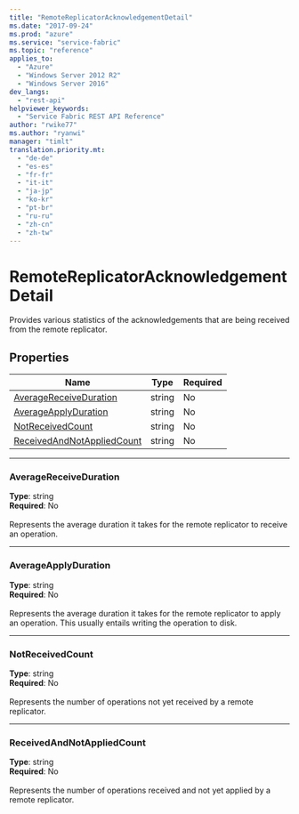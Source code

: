 ```yaml
---
title: "RemoteReplicatorAcknowledgementDetail"
ms.date: "2017-09-24"
ms.prod: "azure"
ms.service: "service-fabric"
ms.topic: "reference"
applies_to: 
  - "Azure"
  - "Windows Server 2012 R2"
  - "Windows Server 2016"
dev_langs: 
  - "rest-api"
helpviewer_keywords: 
  - "Service Fabric REST API Reference"
author: "rwike77"
ms.author: "ryanwi"
manager: "timlt"
translation.priority.mt: 
  - "de-de"
  - "es-es"
  - "fr-fr"
  - "it-it"
  - "ja-jp"
  - "ko-kr"
  - "pt-br"
  - "ru-ru"
  - "zh-cn"
  - "zh-tw"
---
```

# RemoteReplicatorAcknowledgementDetail

Provides various statistics of the acknowledgements that are being received from the remote replicator.

## Properties
| Name | Type | Required |
| --- | --- | --- |
| [AverageReceiveDuration](#averagereceiveduration) | string | No |
| [AverageApplyDuration](#averageapplyduration) | string | No |
| [NotReceivedCount](#notreceivedcount) | string | No |
| [ReceivedAndNotAppliedCount](#receivedandnotappliedcount) | string | No |

____
### AverageReceiveDuration
__Type__: string <br/>
__Required__: No<br/>
<br/>
Represents the average duration it takes for the remote replicator to receive an operation.

____
### AverageApplyDuration
__Type__: string <br/>
__Required__: No<br/>
<br/>
Represents the average duration it takes for the remote replicator to apply an operation. This usually entails writing the operation to disk.

____
### NotReceivedCount
__Type__: string <br/>
__Required__: No<br/>
<br/>
Represents the number of operations not yet received by a remote replicator.

____
### ReceivedAndNotAppliedCount
__Type__: string <br/>
__Required__: No<br/>
<br/>
Represents the number of operations received and not yet applied by a remote replicator.
